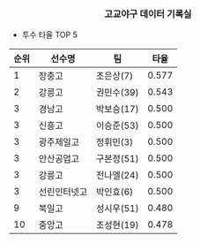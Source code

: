 <h3 style="text-align:center;">고교야구 데이터 기록실</h3>




- 투수 타율 TOP 5
  
| 순위  | 선수명 | 팀 | 타율 |
| -- | -- | -- | -- |
| 1  | 장충고    | 조은상(7)  | 0.577 |
| 2  | 강릉고    | 권민수(39) | 0.543 |
| 3  | 경남고    | 박보승(17) | 0.500 |
| 3  | 신흥고    | 이승준(53) | 0.500 |
| 3  | 광주제일고  | 정휘민(3)  | 0.500 |
| 3  | 안산공업고  | 구본정(51) | 0.500 |
| 3  | 강릉고    | 전나엘(24) | 0.500   |
| 3  | 선린인터넷고 | 박인효(6)  | 0.500 |
| 9  | 북일고    | 성시우(51) | 0.480 |
| 10 | 중앙고    | 조성현(19) | 0.478 |
